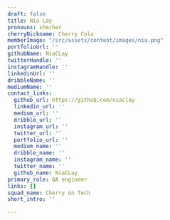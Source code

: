 ```yaml
---
draft: false
title: Nia Lay
pronouns: she/her
cherryNickname: Cherry Cola
memberImage: "/src/assets/content/images/nia.png"
portfolioUrl: ''
githubName: NiaCLay
twitterHandle: ''
instagramHandle: ''
linkedinUrl: ''
dribbleName: ''
mediumName: ''
contact_links:
  github_url: https://github.com/niaclay
  linkedin_url: ''
  medium_url: ''
  dribble_url: ''
  instagram_url: ''
  twitter_url: ''
  portfolio_url: ''
  medium_name: ''
  dribble_name: ''
  instagram_name: ''
  twitter_name: ''
  github_name: NiaCLay
primary_role: QA engineer
links: []
squad_name: Cherry on Tech
short_intro: ''

---
```

